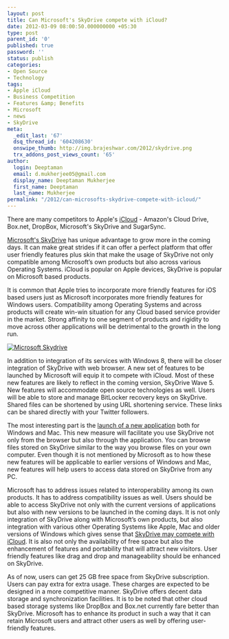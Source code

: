 ```yaml
---
layout: post
title: Can Microsoft's SkyDrive compete with iCloud?
date: 2012-03-09 08:00:50.000000000 +05:30
type: post
parent_id: '0'
published: true
password: ''
status: publish
categories:
- Open Source
- Technology
tags:
- Apple iCloud
- Business Competition
- Features &amp; Benefits
- Microsoft
- news
- SkyDrive
meta:
  _edit_last: '67'
  dsq_thread_id: '604208630'
  onswipe_thumb: http://img.brajeshwar.com/2012/skydrive.png
  trx_addons_post_views_count: '65'
author:
  login: Deeptaman
  email: d.mukherjee05@gmail.com
  display_name: Deeptaman Mukherjee
  first_name: Deeptaman
  last_name: Mukherjee
permalink: "/2012/can-microsofts-skydrive-compete-with-icloud/"
---
```

<p>There are many competitors to Apple's <a href="http://www.apple.com/icloud/">iCloud</a> - Amazon's Cloud Drive, Box.net, DropBox, Microsoft's SkyDrive and SugarSync. </p>
<p><a href="http://explore.live.com/skydrive">Microsoft's SkyDrive</a> has unique advantage to grow more in the coming days. It can make great strides if it can offer a perfect platform that offer user friendly features plus skin that make the usage of SkyDrive not only compatible among Microsoft&rsquo;s own products but also across various Operating Systems. iCloud is popular on Apple devices, SkyDrive is popular on Microsoft based products.</p>
<p>It is common that Apple tries to incorporate more friendly features for iOS based users just as Microsoft incorporates more friendly features for Windows users. Compatibility among Operating Systems and across products will create win-win situation for any Cloud based service provider in the market. Strong affinity to one segment of products and rigidity to move across other applications will be detrimental to the growth in the long run.</p>
<p><!--more--></p>
<p><a href="http://explore.live.com/skydrive"><img src="{{ site.baseurl }}/assets/2012/03/skydrive.png" alt="Microsoft Skydrive" class="alignright" /></a></p>
<p>In addition to integration of its services with Windows 8, there will be closer integration of SkyDrive with web browser. A new set of features to be launched by Microsoft will equip it to compete with iCloud. Most of these new features are likely to reflect in the coming version, SkyDrive Wave 5. New features will accommodate open source technologies as well. Users will be able to store and manage BitLocker recovery keys on SkyDrive. Shared files can be shortened by using URL shortening service. These links can be shared directly with your Twitter followers. </p>
<p>The most interesting part is the <a href="http://www.pinoytechnologies.com/microsoft-will-integrate-skydrive-app-to-windows-8/">launch of a new application</a> both for Windows and Mac. This new measure will facilitate you use SkyDrive not only from the browser but also through the application. You can browse files stored on SkyDrive similar to the way you browse files on your own computer. Even though it is not mentioned by Microsoft as to how these new features will be applicable to earlier versions of Windows and Mac, new features will help users to access data stored on SkyDrive from any PC. </p>
<p>Microsoft has to address issues related to interoperability among its own products. It has to address compatibility issues as well. Users should be able to access SkyDrive not only with the current versions of applications but also with new versions to be launched in the coming days. It is not only integration of SkyDrive along with Microsoft&rsquo;s own products, but also integration with various other Operating Systems like Apple, Mac and older versions of Windows which gives sense that <a href="http://www.techtipsgeek.com/how-skydrive-new-features-will-compete-with-dropbox-and-google-docs/14788/">SkyDrive may compete with iCloud</a>. It is also not only the availability of free space but also the enhancement of features and portability that will attract new visitors. User friendly features like drag and drop and manageability should be enhanced on SkyDrive. </p>
<p>As of now, users can get 25 GB free space from SkyDrive subscription. Users can pay extra for extra usage. These charges are expected to be designed in a more competitive manner. SkyDrive offers decent data storage and synchronization facilities. It is to be noted that other cloud based storage systems like DropBox and Box.net currently fare better than SkyDrive. Microsoft has to enhance its product in such a way that it can retain Microsoft users and attract other users as well by offering user-friendly features.</p>
